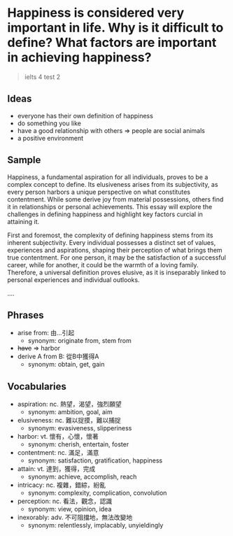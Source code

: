 # Happiness is considered very important in life. Why is it difficult to define? What factors are important in achieving happiness?

> ielts 4 test 2

## Ideas

- everyone has their own definition of happiness
- do something you like
- have a good relationship with others => people are social animals
- a positive environment

## Sample

Happiness, a fundamental aspiration for all individuals, proves to be a complex concept to define. Its elusiveness arises from its subjectivity, as every person harbors a unique perspective on what constitutes contentment. While some derive joy from material possessions, others find it in relationships or personal achievements. This essay will explore the challenges in defining happiness and highlight key factors curcial in attaining it.

First and foremost, the complexity of defining happiness stems from its inherent subjectivity. Every individual possesses a distinct set of values, experiences and aspirations, shaping their perception of what brings them true contentment. For one person, it may be the satisfaction of a successful career, while for another, it could be the warmth of a loving family. Therefore, a universal definition proves elusive, as it is inseparably linked to personal experiences and individual outlooks.

....

## Phrases

- arise from: 由...引起
  - synonym: originate from, stem from
- ~~have~~ => harbor
- derive A from B: 從B中獲得A
  - synonym: obtain, get, gain

## Vocabularies

- aspiration: nc. 熱望，渴望，強烈願望
  - synonym: ambition, goal, aim
- elusiveness: nc. 難以捉摸，難以捕捉
  - synonym: evasiveness, slipperiness
- harbor: vt. 懷有，心懷，懷著
  - synonym: cherish, entertain, foster
- contentment: nc. 滿足，滿意
  - synonym: satisfaction, gratification, happiness
- attain: vt. 達到，獲得，完成
  - synonym: achieve, accomplish, reach
- intricacy: nc. 複雜，錯綜，紛亂
  - synonym: complexity, complication, convolution
- perception: nc. 看法，觀念，認識
  - synonym: view, opinion, idea
- inexorably: adv. 不可阻擋地，無法改變地
  - synonym: relentlessly, implacably, unyieldingly